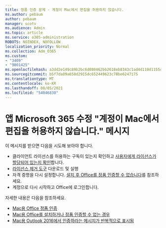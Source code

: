 ```yaml
---
title: 정품 인증 문제 - 계정이 Mac에서 편집을 허용하지 않습니다.
ms.author: pebaum
author: pebaum
manager: scotv
ms.audience: Admin
ms.topic: article
ms.service: o365-administration
ROBOTS: NOINDEX, NOFOLLOW
localization_priority: Normal
ms.collection: Adm_O365
ms.custom:
- "3409"
- "9001425"
ms.openlocfilehash: a3dd2e149c89b2bc6d080462bb2618eb8343c1ad4d110d1155c76bc41462efbb
ms.sourcegitcommit: b5f7da89a650d2915dc652449623c78be6247175
ms.translationtype: MT
ms.contentlocale: ko-KR
ms.lasthandoff: 08/05/2021
ms.locfileid: "54046830"
---
```

# <a name="fixing-the-microsoft-365-apps-your-account-doesnt-allow-editing-on-a-mac-message"></a>앱 Microsoft 365 수정 "계정이 Mac에서 편집을 허용하지 않습니다." 메시지

이 메시지를 받으면 다음을 시도해 보아야 합니다.

- 클라이언트 라이선스를 허용하는 구독이 있는지 확인하고 [사용자에게 라이선스가 할당되어 있는지 확인](https://docs.microsoft.com/microsoft-365/admin/add-users/add-users)합니다. 
- [라이선스 제거 도구](https://support.office.com/article/how-to-remove-office-license-files-on-a-mac-b032c0f6-a431-4dad-83a9-6b727c03b193) 다운로드 및 실행
- 자격 증명을 다시 설정합니다. [설치 후 Office를 정품 인증할 수 없습니다](https://support.office.com/article/5efba2b4-b1e6-4e5f-bf3c-6ab945d03dea#bkmk_cantactivate)를 참조하세요.
- 계정으로 다시 시작하고 Office에 로그인합니다.

자세한 내용은 다음을 참조하세요.
- [Mac용 Office 정품 인증](https://support.office.com/article/activate-office-for-mac-7f6646b1-bb14-422a-9ad4-a53410fcefb2)
- [Mac용 Office를 설치하거나 정품 인증할 수 없는 경우](https://support.office.com/article/5efba2b4-b1e6-4e5f-bf3c-6ab945d03dea#picktab=activation)
- [Mac용 Outlook 2016에서 인증하라는 메시지가 반복적으로 표시됨](https://docs.microsoft.com/outlook/troubleshoot/sign-in/repeated-prompts-authentication)
